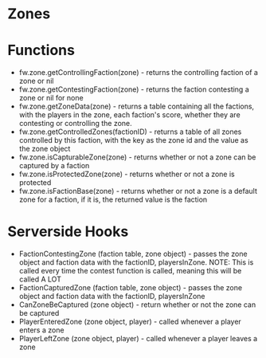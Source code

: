 # Zones

# Functions
 - fw.zone.getControllingFaction(zone) - returns the controlling faction of a zone or nil
 - fw.zone.getContestingFaction(zone) - returns the faction contesting a zone or nil for none
 - fw.zone.getZoneData(zone) - returns a table containing all the factions, with the players in the zone, each faction's score, whether they are contesting or controlling the zone.
 - fw.zone.getControlledZones(factionID) - returns a table of all zones controlled by this faction, with the key as the zone id and the value as the zone object
 - fw.zone.isCapturableZone(zone) - returns whether or not a zone can be captured by a faction
 - fw.zone.isProtectedZone(zone) - returns whether or not a zone is protected
 - fw.zone.isFactionBase(zone) - returns whether or not a zone is a default zone for a faction, if it is, the returned value is the faction 

# Serverside Hooks
 - FactionContestingZone (faction table, zone object) - passes the zone object and faction data with the factionID, playersInZone. NOTE: This is called every time the contest function is called, meaning this will be called A LOT
 - FactionCapturedZone (faction table, zone object) - passes the zone object and faction data with the factionID, playersInZone
 - CanZoneBeCaptured (zone object) - return whether or not the zone can be captured
 - PlayerEnteredZone (zone object, player) - called whenever a player enters a zone
 - PlayerLeftZone (zone object, player) - called whenever a player leaves a zone
